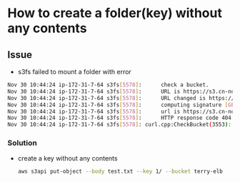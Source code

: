 # How to create a folder(key) without any contents

## Issue

- s3fs failed to mount a folder with error

```bash
Nov 30 10:44:24 ip-172-31-7-64 s3fs[5578]:      check a bucket.
Nov 30 10:44:24 ip-172-31-7-64 s3fs[5578]:      URL is https://s3.cn-north-1.amazonaws.com.cn/terry-elb/1/
Nov 30 10:44:24 ip-172-31-7-64 s3fs[5578]:      URL changed is https://terry-elb.s3.cn-north-1.amazonaws.com.cn/1/
Nov 30 10:44:24 ip-172-31-7-64 s3fs[5578]:      computing signature [GET] [/1/] [] []
Nov 30 10:44:24 ip-172-31-7-64 s3fs[5578]:      url is https://s3.cn-north-1.amazonaws.com.cn
Nov 30 10:44:24 ip-172-31-7-64 s3fs[5578]:      HTTP response code 404 was returned, returning ENOENT
Nov 30 10:44:24 ip-172-31-7-64 s3fs[5578]: curl.cpp:CheckBucket(3553): Check bucket failed, S3 response: <?xml version="1.0" encoding="UTF-8"?>#012<Error><Code>NoSuchKey</Code><Message>The specified key does not exist.</Message><Key>1/</Key><RequestId>26959DBD4450AC0E</RequestId><HostId>0Iqvxjsi/A05Z4WD3rLqn4ulPMj4I5dlCAUMTkMRRQBEYsEzYPavPV1WglkMnybOKsBZqFyinUo=</HostId></Error>
```

### Solution

- create a key without any contents

    ```bash
    aws s3api put-object --body test.txt --key 1/ --bucket terry-elb
    ```
